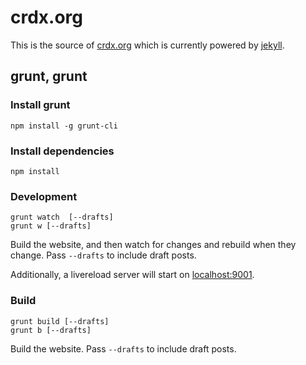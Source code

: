 # crdx.org

This is the source of [crdx.org](http://crdx.org) which is currently powered by [jekyll](https://github.com/mojombo/jekyll/).

## grunt, grunt

### Install grunt

    npm install -g grunt-cli

### Install dependencies

    npm install

### Development

    grunt watch  [--drafts]
    grunt w [--drafts]

Build the website, and then watch for changes and rebuild when they change. Pass `--drafts` to include draft posts.

Additionally, a livereload server will start on [localhost:9001](http://localhost:9001).

### Build

    grunt build [--drafts]
    grunt b [--drafts]

Build the website. Pass `--drafts` to include draft posts.
